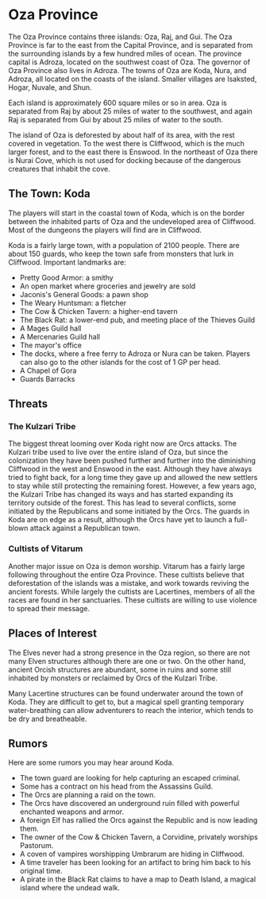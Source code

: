 Oza Province
============
The Oza Province contains three islands: Oza, Raj, and Gui. The Oza Province is far to the east from the Capital Province, and is separated from the surrounding islands by a few hundred miles of ocean. The province capital is Adroza, located on the southwest coast of Oza. The governor of Oza Province also lives in Adroza. The towns of Oza are Koda, Nura, and Adroza, all located on the coasts of the island. Smaller villages are Isaksted, Hogar, Nuvale, and Shun.

Each island is approximately 600 square miles or so in area. Oza is separated from Raj by about 25 miles of water to the southwest, and again Raj is separated from Gui by about 25 miles of water to the south.

The island of Oza is deforested by about half of its area, with the rest covered in vegetation. To the west there is Cliffwood, which is the much larger forest, and to the east there is Enswood. In the northeast of Oza there is Nurai Cove, which is not used for docking because of the dangerous creatures that inhabit the cove.

The Town: Koda
--------------

The players will start in the coastal town of Koda, which is on the border between the inhabited parts of Oza and the undeveloped area of Cliffwood. Most of the dungeons the players will find are in Cliffwood.

Koda is a fairly large town, with a population of 2100 people. There are about 150 guards, who keep the town safe from monsters that lurk in Cliffwood. Important landmarks are:

- Pretty Good Armor: a smithy
- An open market where groceries and jewelry are sold
- Jaconis's General Goods: a pawn shop
- The Weary Huntsman: a fletcher
- The Cow & Chicken Tavern: a higher-end tavern
- The Black Rat: a lower-end pub, and meeting place of the Thieves Guild
- A Mages Guild hall
- A Mercenaries Guild hall
- The mayor's office
- The docks, where a free ferry to Adroza or Nura can be taken. Players can also go to the other islands for the cost of 1 GP per head.
- A Chapel of Gora
- Guards Barracks

Threats
-------

### The Kulzari Tribe

The biggest threat looming over Koda right now are Orcs attacks. The Kulzari tribe used to live over the entire island of Oza, but since the colonization they have been pushed further and further into the diminishing Cliffwood in the west and Enswood in the east. Although they have always tried to fight back, for a long time they gave up and allowed the new settlers to stay while still protecting the remaining forest. However, a few years ago, the Kulzari Tribe has changed its ways and has started expanding its territory outside of the forest. This has lead to several conflicts, some initiated by the Republicans and some initiated by the Orcs. The guards in Koda are on edge as a result, although the Orcs have yet to launch a full-blown attack against a Republican town.

### Cultists of Vitarum

Another major issue on Oza is demon worship. Vitarum has a fairly large following throughout the entire Oza Province. These cultists believe that deforestation of the islands was a mistake, and work towards reviving the ancient forests. While largely the cultists are Lacertines, members of all the races are found in her sanctuaries. These cultists are willing to use violence to spread their message.

Places of Interest
------------------
The Elves never had a strong presence in the Oza region, so there are not many Elven structures although there are one or two. On the other hand, ancient Orcish structures are abundant, some in ruins and some still inhabited by monsters or reclaimed by Orcs of the Kulzari Tribe.

Many Lacertine structures can be found underwater around the town of Koda. They are difficult to get to, but a magical spell granting temporary water-breathing can allow adventurers to reach the interior, which tends to be dry and breatheable.

Rumors
------
Here are some rumors you may hear around Koda.

- The town guard are looking for help capturing an escaped criminal.
- Some has a contract on his head from the Assassins Guild.
- The Orcs are planning a raid on the town.
- The Orcs have discovered an underground ruin filled with powerful enchanted weapons and armor.
- A foreign Elf has rallied the Orcs against the Republic and is now leading them.
- The owner of the Cow & Chicken Tavern, a Corvidine, privately worships Pastorum.
- A coven of vampires worshipping Umbrarum are hiding in Cliffwood.
- A time traveler has been looking for an artifact to bring him back to his original time.
- A pirate in the Black Rat claims to have a map to Death Island, a magical island where the undead walk.

